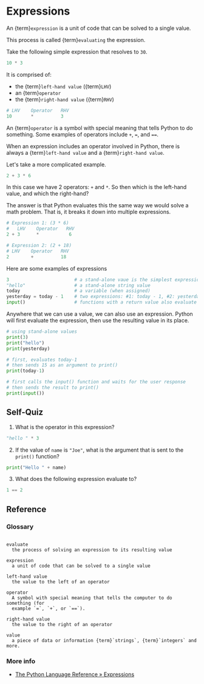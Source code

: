 Expressions
===========

An {term}`expression` is a unit of code that can be solved to a single value.

This process is called {term}`evaluating` the expression.

Take the following simple expression that resolves to `30`.

```python
10 * 3
```

It is comprised of:

* the {term}`left-hand value` ({term}`LHV`)
* an {term}`operator`
* the {term}`right-hand value` ({term}`RHV`)

```python
# LHV    Operator   RHV
10       *          3
```

An {term}`operator` is a symbol with special meaning that tells Python to do
something. Some examples of operators include `+`, `=`, and `==`.

When an expression includes an operator involved in Python, there is always a
{term}`left-hand value` and a {term}`right-hand value`.

Let's take a more complicated example.

```python
2 + 3 * 6
```

In this case we have 2 operators: `+` and `*`. So then which is the left-hand
value, and which the right-hand?

The answer is that Python evaluates this the same way we would solve a math
problem. That is, it breaks it down into multiple expressions.

```python
# Expression 1: (3 * 6)
#   LHV    Operator   RHV
2 + 3      *           6

# Expression 2: (2 + 18)
# LHV    Operator   RHV
2        +          18
```

Here are some examples of expressions

```python
3                        # a stand-alone vaue is the simplest expression
"hello"                  # a stand-alone string value
today                    # a variable (when assigned)
yesterday = today - 1    # two expressions: #1: today - 1, #2: yesterday = 15
input()                  # functions with a return value also evaluate to a value
```

Anywhere that we can use a value, we can also use an expression. Python will
first evaluate the expression, then use the resulting value in its place.

```python
# using stand-alone values
print(3)
print("hello")
print(yesterday)

# first, evaluates today-1
# then sends 15 as an argument to print()
print(today-1)

# first calls the input() function and waits for the user response
# then sends the result to print()
print(input())
```

Self-Quiz
---------

1. What is the operator in this expression?

```python
"hello " * 3
```

2. If the value of `name` is `"Joe"`, what is the argument that is sent to the `print()` function?

```python
print("Hello " + name)
```


3. What does the following expression evaluate to?

```python
1 == 2
```

Reference
---------

### Glossary

```{glossary} expressions

evaluate
  the process of solving an expression to its resulting value

expression
  a unit of code that can be solved to a single value

left-hand value
  the value to the left of an operator

operator
  A symbol with special meaning that tells the computer to do something (for
  example `=`, `+`, or `==`).

right-hand value
  the value to the right of an operator

value
  a piece of data or information {term}`strings`, {term}`integers` and more.

```

### More info

* [The Python Language Reference » Expressions](https://docs.python.org/3/reference/expressions.html)
